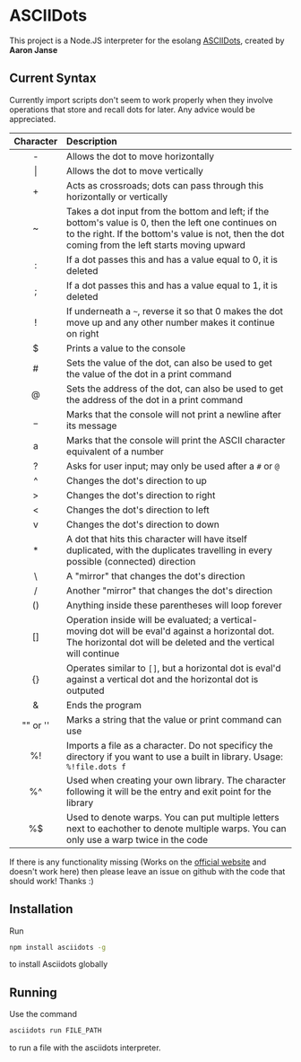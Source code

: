 # ASCIIDots
This project is a Node.JS interpreter for the esolang [ASCIIDots](https://esolangs.org/wiki/AsciiDots), created by **Aaron Janse**

## Current Syntax

Currently import scripts don't seem to work properly when they involve operations that store and recall dots for later. Any advice would be appreciated.

|  Character  | Description |
| :---: | :--- |
| \- | Allows the dot to move horizontally |
| \| | Allows the dot to move vertically |
| + | Acts as crossroads; dots can pass through this horizontally or vertically |
| ~ | Takes a dot input from the bottom and left; if the bottom's value is 0, then the left one continues on to the right. If the bottom's value is not, then the dot coming from the left starts moving upward |
| : | If a dot passes this and has a value equal to 0, it is deleted |
| ; | If a dot passes this and has a value equal to 1, it is deleted |
| ! | If underneath a `~`, reverse it so that 0 makes the dot move up and any other number makes it continue on right |
| $ | Prints a value to the console |
| # | Sets the value of the dot, can also be used to get the value of the dot in a print command |
| @ | Sets the address of the dot, can also be used to get the address of the dot in a print command |
| _ | Marks that the console will not print a newline after its message |
| a | Marks that the console will print the ASCII character equivalent of a number |
| ? | Asks for user input; may only be used after a `#` or `@` |
| ^ | Changes the dot's direction to up |
| \> | Changes the dot's direction to right |
| < | Changes the dot's direction to left |
| v | Changes the dot's direction to down |
| * | A dot that hits this character will have itself duplicated, with the duplicates travelling in every possible (connected) direction |
| \\ | A "mirror" that changes the dot's direction |
| / | Another "mirror" that changes the dot's direction |
| () | Anything inside these parentheses will loop forever |
| [] | Operation inside will be evaluated; a vertical-moving dot will be eval'd against a horizontal dot. The horizontal dot will be deleted and the vertical will continue |
| {} | Operates similar to `[]`, but a horizontal dot is eval'd against a vertical dot and the horizontal dot is outputed |
| & | Ends the program |
| "" or '' | Marks a string that the value or print command can use |
| %! | Imports a file as a character. Do not specificy the directory if you want to use a built in library. Usage: `%!file.dots f` |
| %^ | Used when creating your own library. The character following it will be the entry and exit point for the library |
| %$ | Used to denote warps. You can put multiple letters next to eachother to denote multiple warps. You can only use a warp twice in the code |

If there is any functionality missing (Works on the [official website](https://asciidots.herokuapp.com) and doesn't work here) then please leave an issue on github with the code that should work! Thanks :)

## Installation
Run
```sh
npm install asciidots -g
```
to install Asciidots globally

## Running
Use the command
```sh
asciidots run FILE_PATH
```
to run a file with the asciidots interpreter.